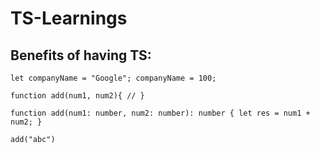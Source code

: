 # TS-Learnings

## Benefits of having TS:

<!-- TSERR: Type 'number' is not assignable to type 'string' -->
`let companyName = "Google";
 companyName = 100;`


<!-- Parameter 'num1' implicitly has an 'any' type -->
`function add(num1, num2){ //
}`

<!-- A function whose declared type is neither 'undefined', 'void', nor 'any' must return a value -->
`function add(num1: number, num2: number): number {
    let res = num1 + num2;
}`

<!-- Expected 2 arguments, but got 1. -->
<!-- An argument for 'num2' was not provided. -->
`add("abc")`

<!--  Argument of type 'string' is not assignable to parameter of type 'number'. -->